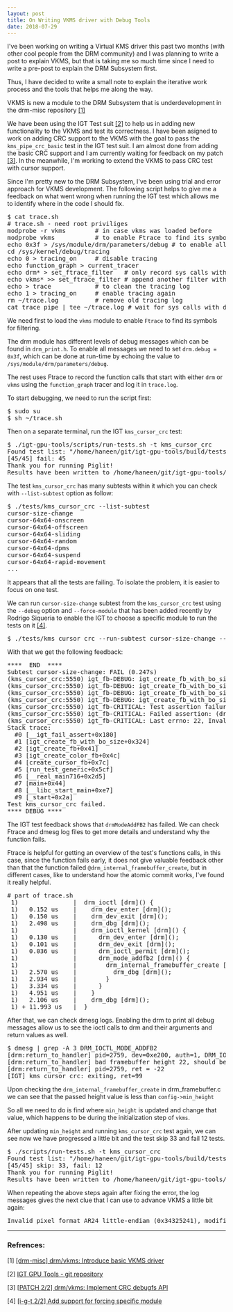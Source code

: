 ```yaml
---
layout: post
title: On Writing VKMS driver with Debug Tools
date: 2018-07-29
---
```


I've been working on writing a Virtual KMS driver this past two months (with other cool people from the DRM community)
and I was planning to write a post to explain VKMS, but that is taking me so much time since I need to write a pre-post
to explain the DRM Subsystem first. 

Thus, I have decided to write a small note to explain the iterative work process and the tools that helps me along the way.

VKMS is new a module to the DRM Subsystem that is underdevelopment in the drm-misc repository
[[1]](https://cgit.freedesktop.org/drm/drm-misc/commit/?id=1c7c5fd916a0ff66501467f1e8e79d3ff8eca112)

We have been using the IGT Test suit
[[2]](https://cgit.freedesktop.org/drm/igt-gpu-tools)
to help us in adding new functionality to the VKMS and test its correctness.
I have been asigned to work on adding CRC support to the VKMS with the goal to pass the 
<code>kms_pipe_crc_basic</code> test in the IGT test suit.
I am almost done from adding the basic CRC support and I am currently waiting for feedback on my patch
[[3]](https://www.spinics.net/lists/dri-devel/msg184491.html).
In the meanwhile, I'm working to extend the VKMS to pass CRC test with cursor support.

Since I'm pretty new to the DRM Subsystem, I've been using trial and error approach for VKMS development.
The following script helps to give me a feedback on what went wrong when running the IGT test
which allows me to identify where in the code I should fix.

<pre>
$ cat trace.sh
# trace.sh - need root priviliges
modprobe -r vkms		# in case vkms was loaded before
modprobe vkms			# to enable Ftrace to find its symbols for filtering
echo 0x3f > /sys/module/drm/parameters/debug # to enable all log messages from drm
cd /sys/kernel/debug/tracing
echo 0 > tracing_on		# disable tracing
echo function_graph > current_tracer
echo drm* > set_ftrace_filter	# only record sys calls with 'drm' prefix
echo vkms* >> set_ftrace_filter	# append another filter with '>>'
echo > trace			# to clean the tracing log
echo 1 > tracing_on		# enable tracing again
rm ~/trace.log			# remove old tracing log
cat trace_pipe | tee ~/trace.log # wait for sys calls with drm and vkms prefix
</pre>

We need first to load the <code>vkms</code> module to enable <code>Ftrace</code> to find its symbols for filtering.

The drm module has different levels of debug messages which can be found in <code>drm_print.h</code>.
To enable all messages we need to set <code>drm.debug = 0x3f</code>, which can be done at run-time
by echoing the value to <code>/sys/module/drm/parameters/debug</code>.

The rest uses Ftrace to record the function calls that start with either <code>drm</code> or <code>vkms</code>
using the <code>function_graph</code> tracer and log it in <code>trace.log</code>.

To start debugging, we need to run the script first:

<pre>
$ sudo su
$ sh ~/trace.sh 
</pre>

Then on a separate terminal, run the IGT <code>kms_cursor_crc</code> test:

<pre>
$ ./igt-gpu-tools/scripts/run-tests.sh -t kms_cursor_crc
Found test list: "/home/haneen/git/igt-gpu-tools/build/tests/test-list.txt"
[45/45] fail: 45  
Thank you for running Piglit!
Results have been written to /home/haneen/git/igt-gpu-tools/results
</pre>

The test <code>kms_cursor_crc</code> has many subtests within it which you can check with
<code>--list-subtest</code> option as follow:
<pre>$ ./tests/kms_cursor_crc --list-subtest
cursor-size-change
cursor-64x64-onscreen
cursor-64x64-offscreen
cursor-64x64-sliding
cursor-64x64-random
cursor-64x64-dpms
cursor-64x64-suspend
cursor-64x64-rapid-movement
...
</pre>

It appears that all the tests are failing. To isolate the problem, it is easier to focus on one test.

We can run <code>cursor-size-change</code> subtest from the <code>kms_cursor_crc</code> test
using the <code>--debug</code> option and <code>--force-module</code> that has been added recently
by Rodrigo Siqueria to enable the IGT to choose a specific module to run the tests on it
[[4]](https://patchwork.kernel.org/patch/10512983/).

<pre>$ ./tests/kms_cursor_crc --run-subtest cursor-size-change --debug --force-module vkms</pre>

With that we get the following feedback:

<pre>
****  END  ****
Subtest cursor-size-change: FAIL (0.247s)
(kms_cursor_crc:5550) igt_fb-DEBUG: igt_create_fb_with_bo_size(width=64, height=65, format=0x34325241, tiling=0x0, size=0)
(kms_cursor_crc:5550) igt_fb-DEBUG: igt_create_fb_with_bo_size(handle=3, pitch=256)
(kms_cursor_crc:5550) igt_fb-DEBUG: igt_create_fb_with_bo_size(width=64, height=22, format=0x34325241, tiling=0x0, size=0)
(kms_cursor_crc:5550) igt_fb-DEBUG: igt_create_fb_with_bo_size(handle=3, pitch=256)
(kms_cursor_crc:5550) igt_fb-CRITICAL: Test assertion failure function igt_create_fb_with_bo_size, file ../lib/igt_fb.c:866:
(kms_cursor_crc:5550) igt_fb-CRITICAL: Failed assertion: (drmModeAddFB2(fd, width, height, format, handles, pitches, fb->offsets, &fb_id, 0)) == 0
(kms_cursor_crc:5550) igt_fb-CRITICAL: Last errno: 22, Invalid argument
Stack trace:
  #0 [__igt_fail_assert+0x180]
  #1 [igt_create_fb_with_bo_size+0x324]
  #2 [igt_create_fb+0x41]
  #3 [igt_create_color_fb+0x4c]
  #4 [create_cursor_fb+0x7c]
  #5 [run_test_generic+0x5cf]
  #6 [__real_main716+0x2d5]
  #7 [main+0x44]
  #8 [__libc_start_main+0xe7]
  #9 [_start+0x2a]
Test kms_cursor_crc failed.
**** DEBUG ****
</pre>

The IGT test feedback shows that <code>drmModeAddFB2</code> has failed.
We can check Ftrace and dmesg log files to get more details and understand why the function fails.

Ftrace is helpful for getting an overview of the test's functions calls,
in this case, since the function fails early,
it does not give valuable feedback other than that the function failed <code>@drm_internal_framebuffer_create</code>,
but in different cases, like to understand how the atomic commit works,
I've found it really helpful.

<pre>
# part of trace.sh
 1)               |  drm_ioctl [drm]() {
 1)   0.152 us    |    drm_dev_enter [drm]();
 1)   0.150 us    |    drm_dev_exit [drm]();
 1)   2.498 us    |    drm_dbg [drm]();
 1)               |    drm_ioctl_kernel [drm]() {
 1)   0.130 us    |      drm_dev_enter [drm]();
 1)   0.101 us    |      drm_dev_exit [drm]();
 1)   0.036 us    |      drm_ioctl_permit [drm]();
 1)               |      drm_mode_addfb2 [drm]() {
 1)               |        drm_internal_framebuffer_create [drm]() {
 1)   2.570 us    |          drm_dbg [drm]();
 1)   2.934 us    |        }
 1)   3.334 us    |      }
 1)   4.951 us    |    }
 1)   2.106 us    |    drm_dbg [drm]();
 1) + 11.993 us   |  }
</pre>

After that, we can check dmesg logs.
Enabling the drm to print all debug messages
allow us to see the ioctl calls to drm and their arguments and return values as well.

<pre>
$ dmesg | grep -A 3 DRM_IOCTL_MODE_ADDFB2
[drm:return_to_handler] pid=2759, dev=0xe200, auth=1, DRM_IOCTL_MODE_ADDFB2
[drm:return_to_handler] bad framebuffer height 22, should be >= 32 && <= 8192
[drm:return_to_handler] pid=2759, ret = -22
[IGT] kms_cursor_crc: exiting, ret=99
</pre>

Upon checking the <code>drm_internal_framebuffer_create</code> in drm_framebuffer.c
we can see that the passed height value is less than <code>config->min_height</code>

So all we need to do is find where <code>min_height</code> is updated and change that value,
which happens to be during the initialization step of <code>vkms</code>.

After updating <code>min_height</code> and running <code>kms_cursor_crc</code> test again,
we can see now we have progressed a little bit and the 
test skip 33 and fail 12 tests. 

<pre>
$ ./scripts/run-tests.sh -t kms_cursor_crc
Found test list: "/home/haneen/git/igt-gpu-tools/build/tests/test-list.txt"
[45/45] skip: 33, fail: 12  
Thank you for running Piglit!
Results have been written to /home/haneen/git/igt-gpu-tools/results
</pre>

When repeating the above steps again after fixing the error, 
the log messages gives the next clue that I can use to advance VKMS a little bit again:

<pre>
Invalid pixel format AR24 little-endian (0x34325241), modifier 0x0
</pre>

---

### Refrences:

[1] [[drm-misc] drm/vkms: Introduce basic VKMS driver](https://cgit.freedesktop.org/drm/drm-misc/commit/?id=1c7c5fd916a0ff66501467f1e8e79d3ff8eca112)

[2] [IGT GPU Tools - git repository](https://cgit.freedesktop.org/drm/igt-gpu-tools)

[3] [[PATCH 2/2] drm/vkms: Implement CRC debugfs API](https://www.spinics.net/lists/dri-devel/msg184491.html)

[4] [[i-g-t,2/2] Add support for forcing specific module](https://patchwork.kernel.org/patch/10512983/)
